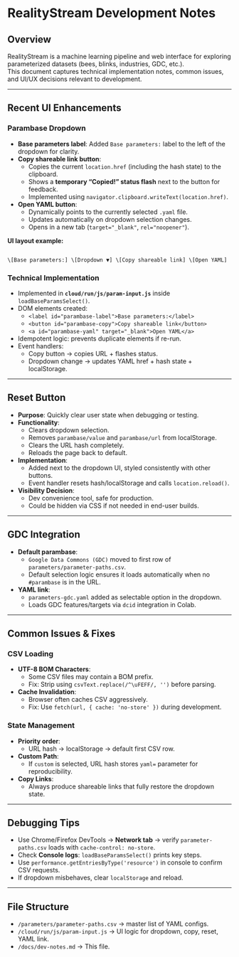 
# RealityStream Development Notes

## Overview
RealityStream is a machine learning pipeline and web interface for exploring parameterized datasets (bees, blinks, industries, GDC, etc.).  
This document captures technical implementation notes, common issues, and UI/UX decisions relevant to development.

---

## Recent UI Enhancements

### Parambase Dropdown
- **Base parameters label**: Added `Base parameters:` label to the left of the dropdown for clarity.
- **Copy shareable link button**:  
  - Copies the current `location.href` (including the hash state) to the clipboard.  
  - Shows a **temporary “Copied!” status flash** next to the button for feedback.  
  - Implemented using `navigator.clipboard.writeText(location.href)`.  
- **Open YAML button**:  
  - Dynamically points to the currently selected `.yaml` file.  
  - Updates automatically on dropdown selection changes.  
  - Opens in a new tab (`target="_blank"`, `rel="noopener"`).  

**UI layout example:**
```

\[Base parameters:] \[Dropdown ▼] \[Copy shareable link] \[Open YAML]

```

### Technical Implementation
- Implemented in **`cloud/run/js/param-input.js`** inside `loadBaseParamsSelect()`.
- DOM elements created:
  - `<label id="parambase-label">Base parameters:</label>`
  - `<button id="parambase-copy">Copy shareable link</button>`
  - `<a id="parambase-yaml" target="_blank">Open YAML</a>`
- Idempotent logic: prevents duplicate elements if re-run.
- Event handlers:
  - Copy button → copies URL + flashes status.
  - Dropdown change → updates YAML href + hash state + localStorage.

---

## Reset Button
- **Purpose**: Quickly clear user state when debugging or testing.
- **Functionality**:
  - Clears dropdown selection.
  - Removes `parambase/value` and `parambase/url` from localStorage.
  - Clears the URL hash completely.
  - Reloads the page back to default.
- **Implementation**:
  - Added next to the dropdown UI, styled consistently with other buttons.
  - Event handler resets hash/localStorage and calls `location.reload()`.
- **Visibility Decision**:
  - Dev convenience tool, safe for production.  
  - Could be hidden via CSS if not needed in end-user builds.

---

## GDC Integration
- **Default parambase**:  
  - `Google Data Commons (GDC)` moved to first row of `parameters/parameter-paths.csv`.  
  - Default selection logic ensures it loads automatically when no `#parambase` is in the URL.
- **YAML link**:  
  - `parameters-gdc.yaml` added as selectable option in the dropdown.  
  - Loads GDC features/targets via `dcid` integration in Colab.

---

## Common Issues & Fixes

### CSV Loading
- **UTF-8 BOM Characters**:  
  - Some CSV files may contain a BOM prefix.  
  - Fix: Strip using `csvText.replace(/^\uFEFF/, '')` before parsing.
- **Cache Invalidation**:  
  - Browser often caches CSV aggressively.  
  - Fix: Use `fetch(url, { cache: 'no-store' })` during development.

### State Management
- **Priority order**:  
  - URL hash → localStorage → default first CSV row.  
- **Custom Path**:  
  - If `custom` is selected, URL hash stores `yaml=` parameter for reproducibility.  
- **Copy Links**:  
  - Always produce shareable links that fully restore the dropdown state.

---

## Debugging Tips
- Use Chrome/Firefox DevTools → **Network tab** → verify `parameter-paths.csv` loads with `cache-control: no-store`.  
- Check **Console logs**: `loadBaseParamsSelect()` prints key steps.  
- Use `performance.getEntriesByType('resource')` in console to confirm CSV requests.  
- If dropdown misbehaves, clear `localStorage` and reload.

---

## File Structure
- `/parameters/parameter-paths.csv` → master list of YAML configs.  
- `/cloud/run/js/param-input.js` → UI logic for dropdown, copy, reset, YAML link.  
- `/docs/dev-notes.md` → This file.  

